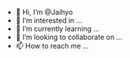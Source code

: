 - 👋 Hi, I’m @Jaihyo
- 👀 I’m interested in ...
- 🌱 I’m currently learning ...
- 💞️ I’m looking to collaborate on ...
- 📫 How to reach me ...

<!---
Jaihyo/Jaihyo is a ✨ special ✨ repository because its `README.md` (this file) appears on your GitHub profile.
You can click the Preview link to take a look at your changes.
--->
